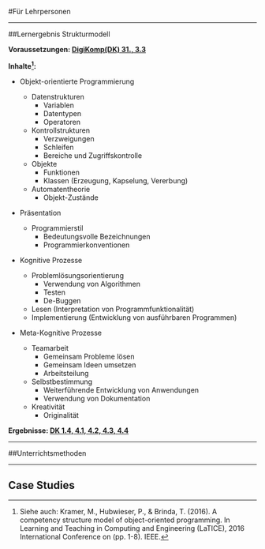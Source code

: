 #Für Lehrpersonen

---


##Lernergebnis Strukturmodell

**Voraussetzungen: [DigiKomp(DK) 31., 3.3](https://digikomp.at/index.php?id=585&L=0)** 

**Inhalte[^1]:**

* Objekt-orientierte Programmierung
    * Datenstrukturen
        * Variablen
        * Datentypen
        * Operatoren
    * Kontrollstrukturen
        * Verzweigungen
        * Schleifen
        * Bereiche und Zugriffskontrolle
    * Objekte
        * Funktionen
        * Klassen (Erzeugung, Kapselung, Vererbung)
    * Automatentheorie
        * Objekt-Zustände


* Präsentation
    * Programmierstil
        * Bedeutungsvolle Bezeichnungen
        * Programmierkonventionen


* Kognitive Prozesse
    * Problemlösungsorientierung
        * Verwendung von Algorithmen
        * Testen
        * De-Buggen
	* Lesen (Interpretation von Programmfunktionalität)
    * Implementierung (Entwicklung von ausführbaren Programmen)


* Meta-Kognitive Prozesse
    * Teamarbeit
        * Gemeinsam Probleme lösen
        * Gemeinsam Ideen umsetzen
        * Arbeitsteilung
    * Selbstbestimmung
        * Weiterführende Entwicklung von Anwendungen
        * Verwendung von Dokumentation
    * Kreativität
        * Originalität
		

**Ergebnisse: [DK 1.4, 4.1, 4.2, 4.3, 4.4](https://digikomp.at/index.php?id=585&L=0)**


[^1]: Siehe auch: Kramer, M., Hubwieser, P., & Brinda, T. (2016). A competency structure model of object-oriented programming. In Learning and Teaching in Computing and Engineering (LaTICE), 2016 International Conference on (pp. 1-8). IEEE.

--- 

##Unterrichtsmethoden

---

## Case Studies
